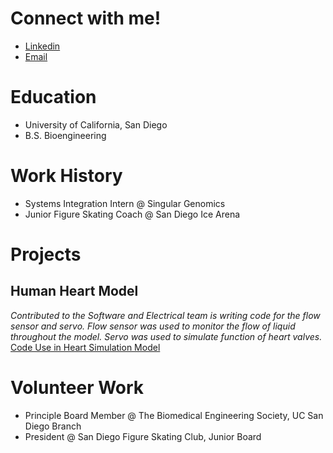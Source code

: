 
# Connect with me!
- [Linkedin](https://www.linkedin.com/in/alisakunimoto/)
- [Email](mailto:alisakunimoto@gmail.com)

# Education
- University of California, San Diego
- B.S. Bioengineering

# Work History
- Systems Integration Intern @ Singular Genomics
- Junior Figure Skating Coach @ San Diego Ice Arena

# Projects
## Human Heart Model
*Contributed to the Software and Electrical team is writing code for the flow sensor and servo. Flow sensor was used to monitor the flow of liquid throughout the model. Servo was used to simulate function of heart valves.*  
[Code Use in Heart Simulation Model](https://github.com/d3moore2002/UCSD_BMES_PT_2024-25_HeartSim/tree/main)

# Volunteer Work
- Principle Board Member @ The Biomedical Engineering Society, UC San Diego Branch
- President @ San Diego Figure Skating Club, Junior Board
